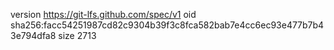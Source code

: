 version https://git-lfs.github.com/spec/v1
oid sha256:facc54251987cd82c9304b39f3c8fca582bab7e4cc6ec93e477b7b43e794dfa8
size 2713
